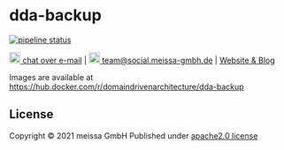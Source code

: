 # dda-backup

[![pipeline status](https://gitlab.com/domaindrivenarchitecture/dda-backup/badges/master/pipeline.svg)](https://gitlab.com/domaindrivenarchitecture/dda-backup/-/commits/master) 

[<img src="https://domaindrivenarchitecture.org/img/delta-chat.svg" width=20 alt="DeltaChat"> chat over e-mail](mailto:buero@meissa-gmbh.de?subject=community-chat) | [<img src="https://meissa-gmbh.de/img/community/Mastodon_Logotype.svg" width=20 alt="team@social.meissa-gmbh.de"> team@social.meissa-gmbh.de](https://social.meissa-gmbh.de/@team) | [Website & Blog](https://domaindrivenarchitecture.org)


Images are available at https://hub.docker.com/r/domaindrivenarchitecture/dda-backup

## License
Copyright © 2021 meissa GmbH
Published under [apache2.0 license](LICENSE.md)
